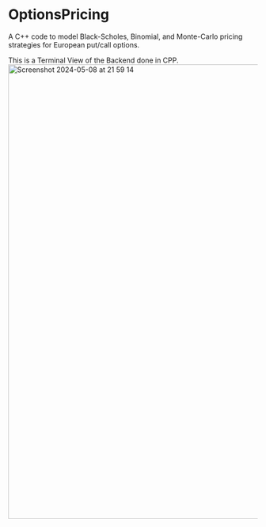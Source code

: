 # OptionsPricing
A C++ code to model Black-Scholes, Binomial, and Monte-Carlo pricing strategies for European put/call options.

This is a Terminal View of the Backend done in CPP.
<img width="919" alt="Screenshot 2024-05-08 at 21 59 14" src="https://github.com/jeetbhatkar2004/OptionsPricing/assets/108226250/4ddbd0a7-4942-4201-9d35-38e8a52aed46">
